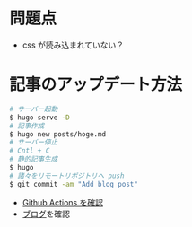 # 問題点
- css が読み込まれていない？
# 記事のアップデート方法

```zsh
# サーバー起動
$ hugo serve -D
# 記事作成
$ hugo new posts/hoge.md
# サーバー停止
# Cntl + C
# 静的記事生成
$ hugo
# 諸々をリモートリポジトリへ push
$ git commit -am "Add blog post"
```

- [Github Actions を確認](https://github.com/psato/blog/actions)
- [ブログ](https://github.com/psato/blog/)を確認

